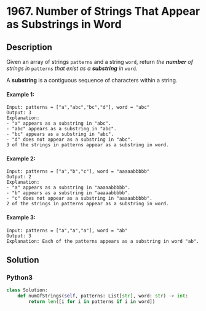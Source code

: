 # 1967. Number of Strings That Appear as Substrings in Word

## Description
Given an array of strings `patterns` and a string `word`, return *the **number** of strings in* `patterns` *that exist as a **substring** in* `word`.

A **substring** is a contiguous sequence of characters within a string.

#### Example 1:
```
Input: patterns = ["a","abc","bc","d"], word = "abc"
Output: 3
Explanation:
- "a" appears as a substring in "abc".
- "abc" appears as a substring in "abc".
- "bc" appears as a substring in "abc".
- "d" does not appear as a substring in "abc".
3 of the strings in patterns appear as a substring in word.
```

#### Example 2:
```
Input: patterns = ["a","b","c"], word = "aaaaabbbbb"
Output: 2
Explanation:
- "a" appears as a substring in "aaaaabbbbb".
- "b" appears as a substring in "aaaaabbbbb".
- "c" does not appear as a substring in "aaaaabbbbb".
2 of the strings in patterns appear as a substring in word.
```

#### Example 3:
```
Input: patterns = ["a","a","a"], word = "ab"
Output: 3
Explanation: Each of the patterns appears as a substring in word "ab".
```


## Solution

### Python3
```python
class Solution:
    def numOfStrings(self, patterns: List[str], word: str) -> int:
        return len([i for i in patterns if i in word])
```